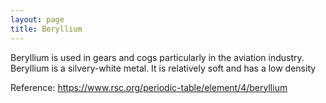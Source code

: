 ```yaml
---
layout: page
title: Beryllium
---
```


Beryllium is used in gears and cogs particularly in the aviation industry. Beryllium is a silvery-white metal. It is relatively soft and has a low density

Reference: https://www.rsc.org/periodic-table/element/4/beryllium
